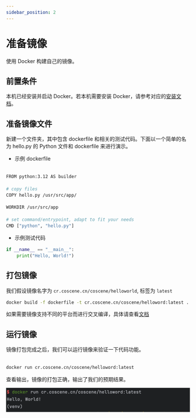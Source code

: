 ```yaml
---
sidebar_position: 2
---
```


# 准备镜像

使用 Docker 构建自己的镜像。

## 前置条件

本机已经安装并启动 Docker。若本机需要安装 Docker，请参考对应的[安装文档](https://docs.docker.com/engine/install/)。

## 准备镜像文件

新建一个文件夹，其中包含 dockerfile 和相关的测试代码。下面以一个简单的名为 hello.py 的 Python 文件和 dockerfile 来进行演示。

- 示例 dockerfile

```bash

FROM python:3.12 AS builder

# copy files
COPY hello.py /usr/src/app/

WORKDIR /usr/src/app

# set command/entrypoint, adapt to fit your needs
CMD ["python", "hello.py"]

```

- 示例测试代码

```python
if __name__ == "__main__":
    print("Hello, World!")

```

## 打包镜像

我们假设镜像名字为 `cr.coscene.cn/coscene/helloworld`, 标签为 `latest`

```bash
docker build -f dockerfile -t cr.coscene.cn/coscene/helloword:latest .

```
如果需要镜像支持不同的平台而进行交叉编译，具体请查看[文档](https://docs.docker.com/build/building/multi-platform/)

## 运行镜像

镜像打包完成之后，我们可以运行镜像来验证一下代码功能。

```bash

docker run cr.coscene.cn/coscene/helloword:latest  

```

查看输出，镜像的打包正确，输出了我们的预期结果。

![](./img/build-image-1.png)
